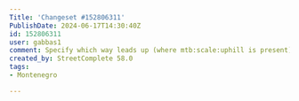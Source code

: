 ```yaml
---
Title: 'Changeset #152806311'
PublishDate: 2024-06-17T14:30:40Z
id: 152806311
user: gabbas1
comment: Specify which way leads up (where mtb:scale:uphill is present)
created_by: StreetComplete 58.0
tags:
- Montenegro

---
```

